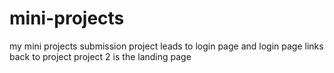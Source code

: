﻿# mini-projects
  my mini projects submission project leads to login page and login page links back to project
  project 2 is the landing page
